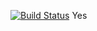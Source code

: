 [![Build Status](https://travis-ci.org/czhang-mdsol/AspCoreApp.svg?branch=master)](https://travis-ci.org/czhang-mdsol/AspCoreApp)
Yes